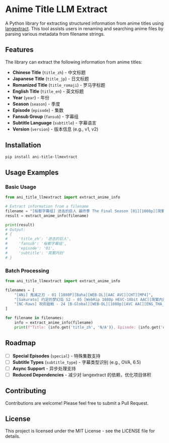 # Anime Title LLM Extract

A Python library for extracting structured information from anime titles using [langextract](https://github.com/google/langextract). This tool assists users in renaming and searching anime files by parsing various metadata from filename strings.

## Features

The library can extract the following information from anime titles:

- **Chinese Title** (`title_zh`) - 中文标题
- **Japanese Title** (`title_jp`) - 日文标题
- **Romanized Title** (`title_romaji`) - 罗马字标题
- **English Title** (`title_en`) - 英文标题
- **Year** (`year`) - 年份
- **Season** (`season`) - 季度
- **Episode** (`episode`) - 集数
- **Fansub Group** (`fansub`) - 字幕组
- **Subtitle Language** (`subtitle`) - 字幕语言
- **Version** (`version`) - 版本信息 (e.g., v1, v2)

## Installation

```bash
pip install ani-title-llmextract
```

## Usage Examples

### Basic Usage

```python
from ani_title_llmextract import extract_anime_info

# Extract information from a filename
filename = "[桜都字幕组] 进击的巨人 最终季 The Final Season [01][1080p][简繁内封]"
result = extract_anime_info(filename)

print(result)
# Output:
# {
#     'title_zh': '进击的巨人',
#     'fansub': '桜都字幕组',
#     'episode': '01',
#     'subtitle': '简繁内封'
# }
```

### Batch Processing

```python
from ani_title_llmextract import extract_anime_info

filenames = [
    "[ANi] 鬼滅之刃 - 01 [1080P][Baha][WEB-DL][AAC AVC][CHT][MP4]",
    "[Sakurato] 约定的梦幻岛 S2 - 05 [WebRip 1080p HEVC-10bit AAC][简繁内封]",
    "[NC-Raws] 呪術廻戦 - 24 [B-Global][WEB-DL][1080p][AVC AAC][ENG_THA_SUB][MKV]"
]

for filename in filenames:
    info = extract_anime_info(filename)
    print(f"Title: {info.get('title_zh', 'N/A')}, Episode: {info.get('episode', 'N/A')}")
```

## Roadmap

- [ ] **Special Episodes** (`special`) - 特殊集数支持
- [ ] **Subtitle Types** (`subtitle_type`) - 字幕类型识别 (e.g., OVA, 6.5)
- [ ] **Async Support** - 异步处理支持
- [ ] **Reduced Dependencies** - 减少对 langextract 的依赖，优化项目体积

## Contributing

Contributions are welcome! Please feel free to submit a Pull Request.

## License

This project is licensed under the MIT License - see the LICENSE file for details.
